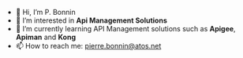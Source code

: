 - 👋 Hi, I’m P. Bonnin
- 👀 I’m interested in **Api Management Solutions**
- 🌱 I’m currently learning API Management solutions such as **Apigee**, **Apiman** and **Kong**
- 📫 How to reach me: pierre.bonnin@atos.net

<!---
APIMgtAtosBonnin/APIMgtAtosBonnin is a ✨ special ✨ repository because its `README.md` (this file) appears on your GitHub profile.
You can click the Preview link to take a look at your changes.
--->
